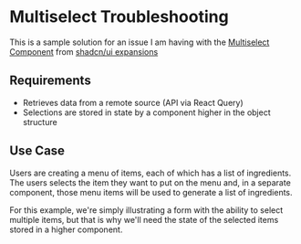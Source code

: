 # Multiselect Troubleshooting

This is a sample solution for an issue I am having with the [Multiselect Component](https://shadcnui-expansions.typeart.cc/docs/multiple-selector) from [shadcn/ui expansions](https://shadcnui-expansions.typeart.cc/)

## Requirements

* Retrieves data from a remote source (API via React Query)
* Selections are stored in state by a component higher in the object structure

## Use Case

Users are creating a menu of items, each of which has a list of ingredients. The users selects the item they want to put on the menu and, in a separate component, those menu items will be used to generate a list of ingredients.

For this example, we're simply illustrating a form with the ability to select multiple items, but that is why we'll need the state of the selected items stored in a higher component.
